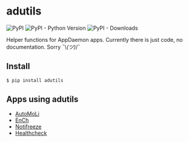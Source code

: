 # adutils

![PyPI](https://img.shields.io/pypi/v/adutils) ![PyPI - Python Version](https://img.shields.io/pypi/pyversions/adutils) ![PyPI - Downloads](https://img.shields.io/pypi/dm/adutils)

Helper functions for AppDaemon apps. Currently there is just code, no documentation. Sorry ¯\\_(ツ)_/¯

## Install
```bash
$ pip install adutils
```

## Apps using **adutils**

* [AutoMoLi](https://github.com/benleb/ad-automoli)
* [EnCh](https://github.com/benleb/ad-ench)
* [Notifreeze](https://github.com/benleb/ad-notifreeze)
* [Healthcheck](https://github.com/benleb/ad-healthcheck)
